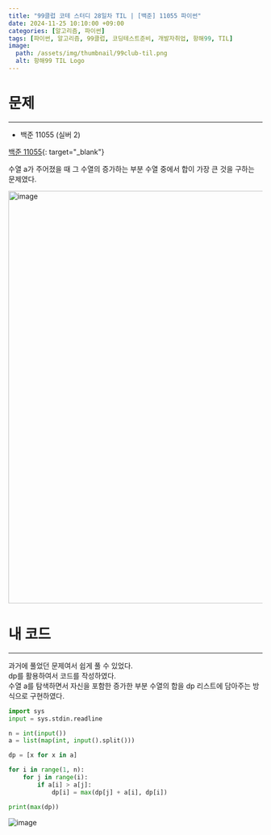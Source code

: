 ```yaml
---
title: "99클럽 코테 스터디 28일차 TIL | [백준] 11055 파이썬"
date: 2024-11-25 10:10:00 +09:00
categories: [알고리즘, 파이썬]
tags: [파이썬, 알고리즘, 99클럽, 코딩테스트준비, 개발자취업, 항해99, TIL]
image:
  path: /assets/img/thumbnail/99club-til.png
  alt: 항해99 TIL Logo
---
```

# 문제
---
- 백준 11055 (실버 2)

[백준 11055](https://www.acmicpc.net/problem/11055){: target="_blank"}

수열 a가 주어졌을 때 그 수열의 증가하는 부분 수열 중에서 합이 가장 큰 것을 구하는 문제였다.   

<img width="818" alt="image" src="https://github.com/user-attachments/assets/4298e70d-332b-47dd-a536-5fa0c56d538a">

# 내 코드
---
과거에 풀었던 문제여서 쉽게 풀 수 있었다.   
dp를 활용하여서 코드를 작성하였다.   
수열 a를 탐색하면서 자신을 포함한 증가한 부분 수열의 합을 dp 리스트에 담아주는 방식으로 구현하였다.   

```python
import sys
input = sys.stdin.readline

n = int(input())
a = list(map(int, input().split()))

dp = [x for x in a]

for i in range(1, n):
    for j in range(i):
        if a[i] > a[j]:
            dp[i] = max(dp[j] + a[i], dp[i])

print(max(dp))
```

![image](https://github.com/user-attachments/assets/0b4e0c13-6db7-437e-a4b8-0ad14271c2ef)